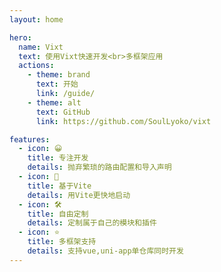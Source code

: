 ```yaml
---
layout: home

hero:
  name: Vixt
  text: 使用Vixt快速开发<br>多框架应用
  actions:
    - theme: brand
      text: 开始
      link: /guide/
    - theme: alt
      text: GitHub
      link: https://github.com/SoulLyoko/vixt

features:
  - icon: 😀
    title: 专注开发
    details: 抛弃繁琐的路由配置和导入声明
  - icon: 🖖
    title: 基于Vite
    details: 用Vite更快地启动
  - icon: 🛠️
    title: 自由定制
    details: 定制属于自己的模块和插件
  - icon: ⭐
    title: 多框架支持
    details: 支持vue,uni-app单仓库同时开发
---
```

